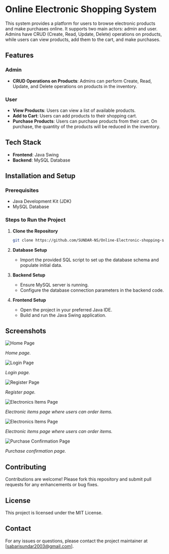 # Online Electronic Shopping System

This system provides a platform for users to browse electronic products and make purchases online. It supports two main actors: admin and user. Admins have CRUD (Create, Read, Update, Delete) operations on products, while users can view products, add them to the cart, and make purchases.

## Features

### Admin
- **CRUD Operations on Products**: Admins can perform Create, Read, Update, and Delete operations on products in the inventory.

### User
- **View Products**: Users can view a list of available products.
- **Add to Cart**: Users can add products to their shopping cart.
- **Purchase Products**: Users can purchase products from their cart. On purchase, the quantity of the products will be reduced in the inventory.

## Tech Stack

- **Frontend**: Java Swing
- **Backend**: MySQL Database

## Installation and Setup

### Prerequisites
- Java Development Kit (JDK)
- MySQL Database

### Steps to Run the Project

1. **Clone the Repository**
    ```bash
    git clone https://github.com/SUNDAR-NS/Online-Electronic-shopping-system.git
    ```

2. **Database Setup**
    - Import the provided SQL script to set up the database schema and populate initial data.

3. **Backend Setup**
    - Ensure MySQL server is running.
    - Configure the database connection parameters in the backend code.

4. **Frontend Setup**
    - Open the project in your preferred Java IDE.
    - Build and run the Java Swing application.

## Screenshots

![Home Page](https://github.com/SUNDAR-NS/Online-Electronic-shopping-system/assets/155610373/69465a3e-b73c-403b-93a4-c4747322ae7c)

*Home page.*

![Login Page](https://github.com/SUNDAR-NS/Online-Electronic-shopping-system/assets/155610373/4218011e-b654-4d96-b2e3-670a8484028d)

*Login page.*

![Register Page](https://github.com/SUNDAR-NS/Online-Electronic-shopping-system/assets/155610373/a4e92f6b-37c8-4e4c-9151-401ea5e701e0)

*Register page.*

![Electronics Items Page](https://github.com/SUNDAR-NS/Online-Electronic-shopping-system/assets/155610373/a3668631-288a-46ac-927a-72978fe9b0da)

*Electronic items page where users can order items.*

![Electronics Items Page](https://github.com/SUNDAR-NS/Online-Electronic-shopping-system/assets/155610373/84911173-c709-442e-84a5-7af256f281ae)

*Electronic items page where users can order items.*

![Purchase Confirmation Page](https://github.com/SUNDAR-NS/Online-Electronic-shopping-system/assets/155610373/b69605a7-2635-4d52-b428-bb6bbc2d9844)

*Purchase confirmation page.*

## Contributing

Contributions are welcome! Please fork this repository and submit pull requests for any enhancements or bug fixes.

## License

This project is licensed under the MIT License.

## Contact

For any issues or questions, please contact the project maintainer at [sabarisundar2003@gmail.com].
